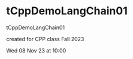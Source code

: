 # tCppDemoLangChain01
tCppDemoLangChain01

created for CPP class Fall 2023 

Wed 08 Nov 23 at 10:00
